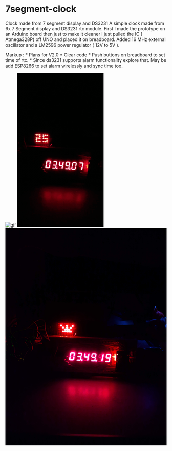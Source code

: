 # 7segment-clock
Clock made from 7 segment display and DS3231
A simple clock made from 6x 7 Segment display and DS3231 rtc module.
First I made the prototype on an Arduino board then just to make it cleaner I just pulled the IC ( Atmega328P) off UNO and placed it on breadboard. Added 16 MHz external oscillator and a LM2596 power regulator ( 12V to 5V ).

Markup : * Plans for V2.0
            * Clear code
            * Push buttons on breadboard to set time of rtc.
            * Since ds3231 supports alarm functionality explore that. May be add ESP8266 to set alarm wirelessly and sync time too.
        
![gif](https://github.com/Arthav24/7segment-clock/blob/master/resources/gif1.gif)
![gif](https://github.com/Arthav24/7segment-clock/blob/master/resources/gif2.gif)
![img](https://github.com/Arthav24/7segment-clock/blob/master/resources/img1.jpg)
